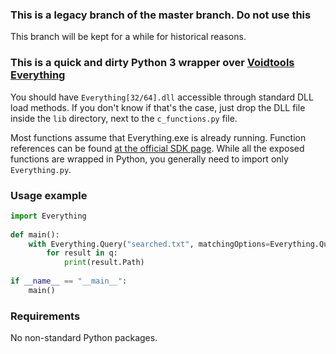 ### This is a legacy branch of the master branch. Do not use this
This branch will be kept for a while for historical reasons.

### This is a quick and dirty Python 3 wrapper over [Voidtools Everything](https://www.voidtools.com/)
You should have `Everything[32/64].dll` accessible through standard DLL load methods. If you don't know if that's the case, just drop the DLL file inside the `lib` directory, next to the `c_functions.py` file.

Most functions assume that Everything.exe is already running. Function references can be found [at the official SDK page](https://voidtools.com/support/everything/sdk/). While all the exposed functions are wrapped in Python, you generally need to import only `Everything.py`.

### Usage example
```python
import Everything  
  
def main():  
    with Everything.Query("searched.txt", matchingOptions=Everything.QueryStringOptions.WholeWord) as q:  
        for result in q:  
            print(result.Path)  
  
if __name__ == "__main__":  
    main()
```

### Requirements
No non-standard Python packages.